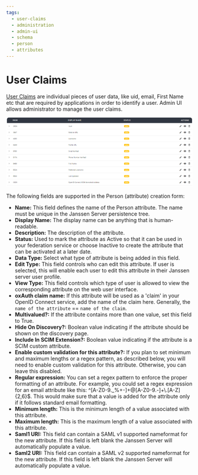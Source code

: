 ```yaml
---
tags:
  - user-claims
  - administration
  - admin-ui
  - schema
  - person
  - attributes
---
```


# User Claims

[User Claims](https://docs.jans.io/stable/janssen-server/auth-server/openid-features/user-claims/) are individual pieces of user data, like uid, email, First Name etc that are required by applications in order to identify a user. Admin UI allows administrator to manage the user claims.

![image](../../assets/admin-ui/person.png)

The following fields are supported in the Person (attribute) creation form:

- **Name:** This field defines the name of the Person attribute. The name must be unique in the Janssen Server
  persistence tree.
- **Display Name:** The display name can be anything that is human-readable.
- **Description:** The description of the attribute.
- **Status:** Used to mark the attribute as Active so that it can be used in your federation service or choose Inactive
  to create the attribute that can be activated at a later date.
- **Data Type:** Select what type of attribute is being added in this field.
- **Edit Type:** This field controls who can edit this attribute. If user is selected, this will enable each user to
  edit this attribute in their Janssen server user profile.
- **View Type:** This field controls which type of user is allowed to view the corresponding attribute on the web user
  interface.
- **oxAuth claim name:** If this attribute will be used as a 'claim' in your OpenID Connect service, add the name of
  the claim here. Generally, the `name of the attribute` == `name of the claim`.
- **Multivalued?:** If the attribute contains more than one value, set this field to True.
- **Hide On Discovery?:** Boolean value indicating if the attribute should be shown on the discovery page.
- **Include In SCIM Extension?:** Boolean value indicating if the attribute is a SCIM custom attribute.
- **Enable custom validation for this attribute?:** If you plan to set minimum and maximum lengths or a regex pattern,
  as described below, you will need to enable custom validation for this attribute. Otherwise, you can leave this disabled.
- **Regular expression:** You can set a regex pattern to enforce the proper formatting of an attribute. For example,
  you could set a regex expression for an email attribute like this: ^[A-Z0-9._%+-]+@[A-Z0-9.-]+\\.[A-Z]{2,6}$. This would
  make sure that a value is added for the attribute only if it follows standard email formatting.
- **Minimum length:** This is the minimum length of a value associated with this attribute.
- **Maximum length:** This is the maximum length of a value associated with this attribute.
- **Saml1 URI:** This field can contain a SAML v1 supported nameformat for the new attribute. If this field is left
  blank the Janssen Server will automatically populate a value.
- **Saml2 URI:** This field can contain a SAML v2 supported nameformat for the new attribute. If this field is left
  blank the Janssen Server will automatically populate a value.
